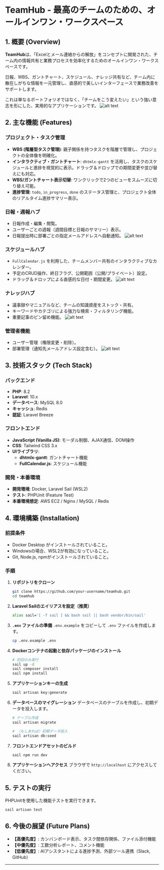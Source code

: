 # TeamHub - 最高のチームのための、オールインワン・ワークスペース

## 1. 概要 (Overview)

**TeamHub**は、「Excelとメール連絡からの解放」をコンセプトに開発された、チーム内の情報共有と業務プロセスを効率化するためのオールインワン・ワークスペースです。

日報、WBS、ガントチャート、スケジュール、ナレッジ共有など、チーム内に散在しがちな情報を一元管理し、直感的で美しいインターフェースで業務改善をサポートします。

これは単なるポートフォリオではなく、「チームをこう変えたい」という強い意志を形にした、実用的なアプリケーションです。
![alt text](./docs/Teamhub-er.png)

## 2. 主な機能 (Features)

### プロジェクト・タスク管理
- **WBS (階層型タスク管理)**: 親子関係を持つタスクを階層で管理し、プロジェクトの全体像を明確化。
- **インタラクティブ・ガントチャート**: `dhtmlx-gantt` を活用し、タスクのスケジュールと進捗を視覚的に表示。ドラッグ＆ドロップでの期間変更や並び替えにも対応。
- **WBS/ガントチャート表示切替**: ワンクリックで2つのビューをスムーズに切り替え可能。
- **進捗管理**: `todo`, `in_progress`, `done` のステータス管理と、プロジェクト全体のリアルタイム進捗サマリー表示。

### 日報・週報ハブ
- 日報作成・編集・閲覧。
- ユーザーごとの週報（週間目標と日報のサマリー）表示。
- 日報提出時に部署ごとの指定メールアドレスへ自動通知。
![alt text](./docs/weekly-report.png)

### スケジュールハブ
- `FullCalendar.js` を利用した、チームメンバー共有のインタラクティブなカレンダー。
- 予定のCRUD操作、終日フラグ、公開範囲（公開/プライベート）設定。
- ドラッグ＆ドロップによる直感的な日付・期間変更。
![alt text](./docs/calender.png)

### ナレッジハブ
- 議事録やマニュアルなど、チームの知識資産をストック・共有。
- キーワードやカテゴリによる強力な検索・フィルタリング機能。
- 重要記事のピン留め機能。
![alt text](./docs/knoeledge.png)

### 管理者機能
- ユーザー管理（権限変更・削除）。
- 部署管理（通知先メールアドレス設定含む）。
![alt text](./docs/divisions.png)

## 3. 技術スタック (Tech Stack)

### バックエンド
- **PHP**: 8.2
- **Laravel**: 10.x
- **データベース**: MySQL 8.0
- **キャッシュ**: Redis
- **認証**: Laravel Breeze

### フロントエンド
- **JavaScript (Vanilla JS)**: モーダル制御、AJAX通信、DOM操作
- **CSS**: Tailwind CSS 3.x
- **UIライブラリ**:
  - **dhtmlx-gantt**: ガントチャート機能
  - **FullCalendar.js**: スケジュール機能

### 開発・本番環境
- **開発環境**: Docker, Laravel Sail (WSL2)
- **テスト**: PHPUnit (Feature Test)
- **本番環境想定**: AWS EC2 / Nginx / MySQL / Redis

## 4. 環境構築 (Installation)

### 前提条件
- Docker Desktop がインストールされていること。
- Windowsの場合、WSL2が有効になっていること。
- Git, Node.js, npmがインストールされていること。

### 手順
1.  **リポジトリをクローン**
    ```bash
    git clone https://github.com/your-username/teamhub.git
    cd teamhub
    ```

2.  **Laravel Sailのエイリアスを設定（推奨）**
    ```bash
    alias sail='[ -f sail ] && bash sail || bash vendor/bin/sail'
    ```

3.  **`.env` ファイルの準備**
    `.env.example` をコピーして `.env` ファイルを作成します。
    ```bash
    cp .env.example .env
    ```

4.  **Dockerコンテナの起動と依存パッケージのインストール**
    ```bash
    # 初回のみ実行
    sail up -d
    sail composer install
    sail npm install
    ```

5.  **アプリケーションキーの生成**
    ```bash
    sail artisan key:generate
    ```

6.  **データベースのマイグレーション**
    データベースのテーブルを作成し、初期データを投入します。
    ```bash
    # テーブル作成
    sail artisan migrate

    # （もしあれば）初期データ投入
    sail artisan db:seed
    ```

7.  **フロントエンドアセットのビルド**
    ```bash
    sail npm run dev
    ```

8.  **アプリケーションへアクセス**
    ブラウザで `http://localhost` にアクセスしてください。

## 5. テストの実行

PHPUnitを使用した機能テストを実行できます。
```bash
sail artisan test
```

## 6. 今後の展望 (Future Plans)

- **【高優先度】**: カンバンボード表示、タスク間依存関係、ファイル添付機能
- **【中優先度】**: 工数分析レポート、コメント機能
- **【低優先度】**: AIアシスタントによる進捗予測、外部ツール連携（Slack, GitHub）

---
